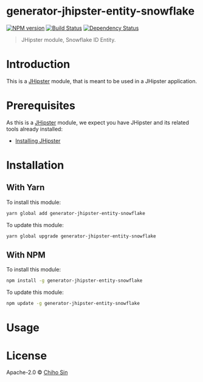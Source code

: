 # generator-jhipster-entity-snowflake
[![NPM version][npm-image]][npm-url] [![Build Status][travis-image]][travis-url] [![Dependency Status][daviddm-image]][daviddm-url]
> JHipster module, Snowflake ID Entity.

# Introduction

This is a [JHipster](http://jhipster.github.io/) module, that is meant to be used in a JHipster application.

# Prerequisites

As this is a [JHipster](http://jhipster.github.io/) module, we expect you have JHipster and its related tools already installed:

- [Installing JHipster](https://jhipster.github.io/installation.html)

# Installation

## With Yarn

To install this module:

```bash
yarn global add generator-jhipster-entity-snowflake
```

To update this module:

```bash
yarn global upgrade generator-jhipster-entity-snowflake
```

## With NPM

To install this module:

```bash
npm install -g generator-jhipster-entity-snowflake
```

To update this module:

```bash
npm update -g generator-jhipster-entity-snowflake
```

# Usage

# License

Apache-2.0 © [Chiho Sin](https://github.com/chihosin)


[npm-image]: https://img.shields.io/npm/v/generator-jhipster-entity-snowflake.svg
[npm-url]: https://npmjs.org/package/generator-jhipster-entity-snowflake
[travis-image]: https://travis-ci.org/ChihoSin/generator-jhipster-entity-snowflake.svg?branch=master
[travis-url]: https://travis-ci.org/ChihoSin/generator-jhipster-entity-snowflake
[daviddm-image]: https://david-dm.org/ChihoSin/generator-jhipster-entity-snowflake.svg?theme=shields.io
[daviddm-url]: https://david-dm.org/ChihoSin/generator-jhipster-entity-snowflake
